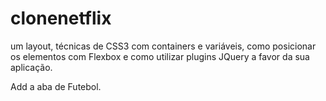 # clonenetflix
um layout, técnicas de CSS3 com containers e variáveis, como posicionar os elementos com Flexbox e como utilizar plugins JQuery a favor da sua aplicação.

Add a aba de Futebol.
